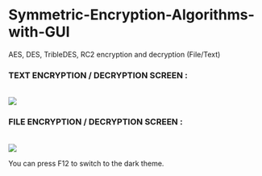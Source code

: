 # Symmetric-Encryption-Algorithms-with-GUI
AES, DES, TribleDES, RC2 encryption and decryption (File/Text)

<h3>TEXT ENCRYPTION / DECRYPTION SCREEN :</h3><br />
<img src="https://cloud.githubusercontent.com/assets/2998685/21937166/ce9ae4e0-d9be-11e6-98d2-e3ee93f08aa0.png"></img>

<h3>FILE ENCRYPTION / DECRYPTION SCREEN :</h3><br />
<img src="https://cloud.githubusercontent.com/assets/2998685/21937165/ce8f3a46-d9be-11e6-9820-044941117d1e.png"></img>


You can press F12 to switch to the dark theme.
